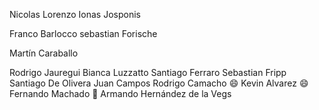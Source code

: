 
Nicolas Lorenzo
Ionas Josponis


Franco Barlocco
sebastian Forische

Martín Caraballo

Rodrigo Jauregui
Bianca Luzzatto
Santiago Ferraro
Sebastian Fripp
Santiago De Olivera
Juan Campos
Rodrigo Camacho
:smile: Kevin Alvarez
:smile: Fernando Machado
:tada: Armando Hernández de la Vegs